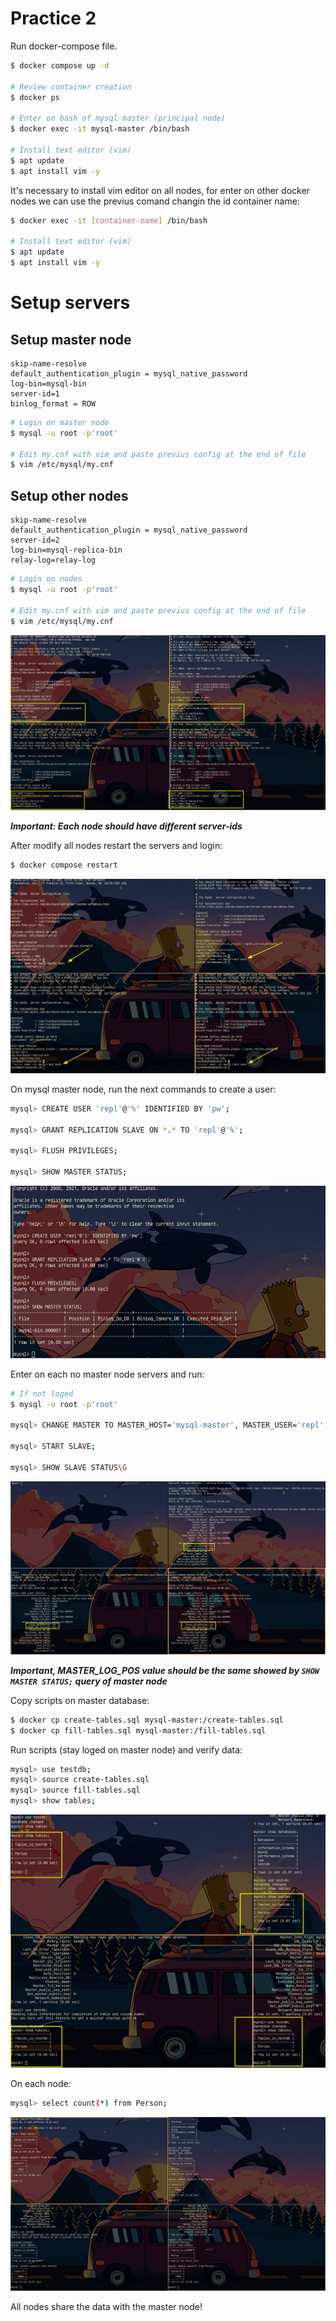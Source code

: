 # Practice 2

Run docker-compose file.

```bash
$ docker compose up -d

# Review container creation
$ docker ps

# Enter on bash of mysql-master (principal node)
$ docker exec -it mysql-master /bin/bash

# Install text editor (vim)
$ apt update
$ apt install vim -y
```

It's necessary to install vim editor on all nodes, for enter on other docker nodes we can use the previus comand changin the id container name:

```bash
$ docker exec -it [container-name] /bin/bash

# Install text editor (vim)
$ apt update
$ apt install vim -y
```

# Setup servers
## Setup master node

```
skip-name-resolve
default_authentication_plugin = mysql_native_password
log-bin=mysql-bin
server-id=1
binlog_format = ROW
```

```bash
# Login on master node
$ mysql -u root -p'root'

# Edit my.cnf with vim and paste previus config at the end of file
$ vim /etc/mysql/my.cnf
```

## Setup other nodes
```
skip-name-resolve
default_authentication_plugin = mysql_native_password
server-id=2
log-bin=mysql-replica-bin
relay-log=relay-log
```

```bash
# Login on nodes
$ mysql -u root -p'root'

# Edit my.cnf with vim and paste previus config at the end of file
$ vim /etc/mysql/my.cnf
```

![](screens/1-nodes-config.png)

***Important: Each node should have different server-ids***

After modify all nodes restart the servers and login:

```bash
$ docker compose restart
```

![](screens/2-after-restart.png)

On mysql master node, run the next commands to create a user:

```bash
mysql> CREATE USER 'repl'@'%' IDENTIFIED BY 'pw';

mysql> GRANT REPLICATION SLAVE ON *.* TO 'repl'@'%';

mysql> FLUSH PRIVILEGES;

mysql> SHOW MASTER STATUS;
```

![](screens/3-change-master.png)

Enter on each no master node servers and run:

```bash
# If not loged
$ mysql -u root -p'root'

mysql> CHANGE MASTER TO MASTER_HOST='mysql-master', MASTER_USER='repl', MASTER_PASSWORD='pw', MASTER_LOG_FILE='mysql-bin.000001', MASTER_LOG_POS=826;

mysql> START SLAVE;

mysql> SHOW SLAVE STATUS\G
```

![](screens/3-slave-status.png)

***Important, MASTER_LOG_POS value should be the same showed by `SHOW MASTER STATUS;` query of master node***

Copy scripts on master database:

```bash
$ docker cp create-tables.sql mysql-master:/create-tables.sql
$ docker cp fill-tables.sql mysql-master:/fill-tables.sql
```

Run scripts (stay loged on master node) and verify data:

```bash
mysql> use testdb;
mysql> source create-tables.sql
mysql> source fill-tables.sql
mysql> show tables;
```

![alt text](screens/4-verify-tables.png)

On each node:
```bash
mysql> select count(*) from Person;
```

![alt text](screens/5-source-fill.png)

All nodes share the data with the master node!